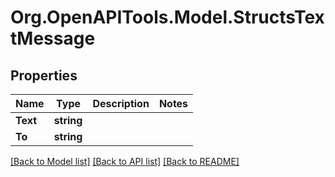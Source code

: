 
# Org.OpenAPITools.Model.StructsTextMessage

## Properties

Name | Type | Description | Notes
------------ | ------------- | ------------- | -------------
**Text** | **string** |  | 
**To** | **string** |  | 

[[Back to Model list]](../README.md#documentation-for-models)
[[Back to API list]](../README.md#documentation-for-api-endpoints)
[[Back to README]](../README.md)

